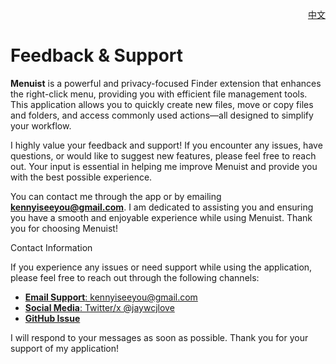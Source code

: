 <p align="right">
  <a href="./feedback.zh.md">中文</a>
</p>
<!--rehype:style=float: right; bottom: -36px; position: relative;-->

Feedback & Support
===

**Menuist** is a powerful and privacy-focused Finder extension that enhances the right-click menu, providing you with efficient file management tools. This application allows you to quickly create new files, move or copy files and folders, and access commonly used actions—all designed to simplify your workflow.

I highly value your feedback and support! If you encounter any issues, have questions, or would like to suggest new features, please feel free to reach out. Your input is essential in helping me improve Menuist and provide you with the best possible experience.

You can contact me through the app or by emailing **kennyiseeyou@gmail.com**. I am dedicated to assisting you and ensuring you have a smooth and enjoyable experience while using Menuist. Thank you for choosing Menuist!

Contact Information

If you experience any issues or need support while using the application, please feel free to reach out through the following channels:

- [**Email Support**: kennyiseeyou@gmail.com](mailto:kennyiseeyou@gmail.com)
- [**Social Media**: Twitter/x @jaywcjlove](https://twitter.com/jaywcjlove)
- [**GitHub Issue**](https://github.com/jaywcjlove/rightmenu-master/issues/new/choose)

I will respond to your messages as soon as possible. Thank you for your support of my application!
